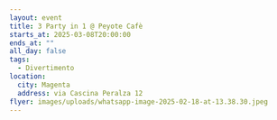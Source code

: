 ```yaml
---
layout: event
title: 3 Party in 1 @ Peyote Cafè
starts_at: 2025-03-08T20:00:00
ends_at: ""
all_day: false
tags:
  - Divertimento
location:
  city: Magenta
  address: via Cascina Peralza 12
flyer: images/uploads/whatsapp-image-2025-02-18-at-13.38.30.jpeg
---
```

